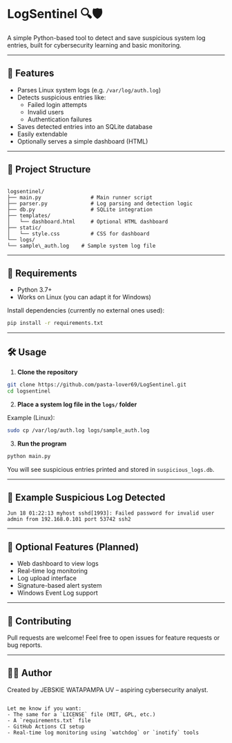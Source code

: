 # LogSentinel 🔍🛡️

A simple Python-based tool to detect and save suspicious system log entries, built for cybersecurity learning and basic monitoring.

---

## 🚀 Features

- Parses Linux system logs (e.g. `/var/log/auth.log`)
- Detects suspicious entries like:
  - Failed login attempts
  - Invalid users
  - Authentication failures
- Saves detected entries into an SQLite database
- Easily extendable
- Optionally serves a simple dashboard (HTML)

---

## 📁 Project Structure

```

logsentinel/
├── main.py                # Main runner script
├── parser.py              # Log parsing and detection logic
├── db.py                  # SQLite integration
├── templates/
│   └── dashboard.html     # Optional HTML dashboard
├── static/
│   └── style.css          # CSS for dashboard
└── logs/
└── sample\_auth.log    # Sample system log file

```

---

## 🧰 Requirements

- Python 3.7+
- Works on Linux (you can adapt it for Windows)

Install dependencies (currently no external ones used):

```bash
pip install -r requirements.txt
```

---

## 🛠️ Usage

1. **Clone the repository**

```bash
git clone https://github.com/pasta-lover69/LogSentinel.git
cd logsentinel
```

2. **Place a system log file in the `logs/` folder**

Example (Linux):

```bash
sudo cp /var/log/auth.log logs/sample_auth.log
```

3. **Run the program**

```bash
python main.py
```

You will see suspicious entries printed and stored in `suspicious_logs.db`.

---

## 🧪 Example Suspicious Log Detected

```
Jun 18 01:22:13 myhost sshd[1993]: Failed password for invalid user admin from 192.168.0.101 port 53742 ssh2
```

---

## 🧩 Optional Features (Planned)

- Web dashboard to view logs
- Real-time log monitoring
- Log upload interface
- Signature-based alert system
- Windows Event Log support

---

## 🤝 Contributing

Pull requests are welcome! Feel free to open issues for feature requests or bug reports.

---

## 🙋‍♂️ Author

Created by JEBSKIE WATAPAMPA UV – aspiring cybersecurity analyst.

```

Let me know if you want:
- The same for a `LICENSE` file (MIT, GPL, etc.)
- A `requirements.txt` file
- GitHub Actions CI setup
- Real-time log monitoring using `watchdog` or `inotify` tools
```

